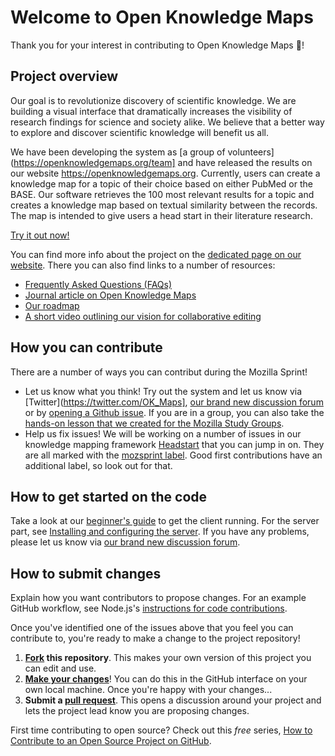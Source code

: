 # Welcome to Open Knowledge Maps

Thank you for your interest in contributing to Open Knowledge Maps :tada:! 

## Project overview

Our goal is to revolutionize discovery of scientific knowledge. We are building a visual interface that dramatically increases the visibility of research findings for science and society alike. We believe that a better way to explore and discover scientific knowledge will benefit us all.

We have been developing the system as [a group of volunteers](https://openknowledgemaps.org/team] and have released the results on our website https://openknowledgemaps.org. Currently, users can create a knowledge map for a topic of their choice based on either PubMed or the BASE. Our software retrieves the 100 most relevant results for a topic and creates a knowledge map based on textual similarity between the records. The map is intended to give users a head start in their literature research.

[Try it out now!](https://openknowledgemaps.org/index.php#search)

You can find more info about the project on the [dedicated page on our website](https://openknowledgemaps.org/about). There you can also find links to a number of resources:

* [Frequently Asked Questions (FAQs)](https://openknowledgemaps.org/faqs.php)
* [Journal article on Open Knowledge Maps](http://0277.ch/ojs/index.php/cdrs_0277/article/view/157/355)
* [Our roadmap](https://github.com/OpenKnowledgeMaps/open-discovery/blob/master/roadmap.md)
* [A short video outlining our vision for collaborative editing](https://vimeo.com/188647919)

## How you can contribute

There are a number of ways you can contribut during the Mozilla Sprint! 

* Let us know what you think! Try out the system and let us know via [Twitter](https://twitter.com/OK_Maps], [our brand new discussion forum](https://groups.google.com/forum/#!forum/okmaps-discuss) or by [opening a Github issue](https://github.com/OpenKnowledgeMaps/Headstart/issues). If you are in a group, you can also take the [hands-on lesson that we created for the Mozilla Study Groups](https://github.com/OpenKnowledgeMaps/learning-materials/blob/master/mozilla-study-group-lesson.md).
* Help us fix issues! We will be working on a number of issues in our knowledge mapping framework [Headstart](https://openknowledgemaps.org/Headstart) that you can jump in on. They are all marked with the [mozsprint label](https://github.com/OpenKnowledgeMaps/Headstart/issues?q=is%3Aissue+is%3Aopen+label%3Amozsprint). Good first contributions have an additional label, so look out for that.

## How to get started on the code

Take a look at our [beginner's guide](https://github.com/OpenKnowledgeMaps/Headstart#getting-started) to get the client running. For the server part, see [Installing and configuring the server](https://github.com/OpenKnowledgeMaps/Headstart/blob/master/doc/server_config.md). If you have any problems, please let us know via [our brand new discussion forum](https://groups.google.com/forum/#!forum/okmaps-discuss).

## How to submit changes

Explain how you want contributors to propose changes. For an example GitHub workflow, see Node.js's [instructions for code contributions](https://github.com/nodejs/node/blob/master/CONTRIBUTING.md#code-contributions).

Once you've identified one of the issues above that you feel you can contribute to, you're ready to make a change to the project repository!
 
1. **[Fork](https://help.github.com/articles/fork-a-repo/) this repository**. This makes your own version of this project you can edit and use.
2. **[Make your changes](https://guides.github.com/activities/forking/#making-changes)**! You can do this in the GitHub interface on your own local machine. Once you're happy with your changes...
3. **Submit a [pull request](https://help.github.com/articles/proposing-changes-to-a-project-with-pull-requests/)**. This opens a discussion around your project and lets the project lead know you are proposing changes.

First time contributing to open source? Check out this *free* series, [How to Contribute to an Open Source Project on GitHub](https://egghead.io/series/how-to-contribute-to-an-open-source-project-on-github).

